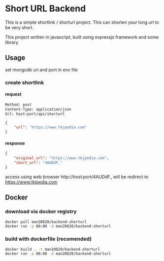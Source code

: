 # Short URL Backend

This is a simple shortlink / shorturl project. This can shorten your long url to be very short.

This project written in javascript, built using expressjs framework and some library.

## Usage

set mongodb uri and port in env file

### create shortlink

#### request

```bash
Method: post
Content-Type: application/json
Url: host:port/api/shorturl
```

```json
{
    "url": "https://www.tkjpedia.com"
}
```

#### response 

```json
{
    "original_url": "https://www.tkjpedia.com",
    "short_url": "4AUDdF_"
}
```

access using web browser http://host:port/4AUDdF_ will be redirect to https://www.tkjpedia.com


## Docker

### download via docker registry

```bash
docker pull man20820/backend-shorturl
docker run -p 80:80 -d man20820/backend-shorturl
```

### build with dockerfile (recomended)

```bash
docker build . -t man20820/backend-shorturl
docker run -p 80:80 -d man20820/backend-shorturl
```